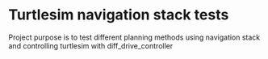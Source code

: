 # Turtlesim navigation stack tests
Project purpose is to test different planning methods using navigation stack and controlling turtlesim with diff_drive_controller
